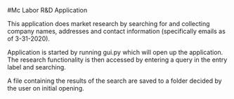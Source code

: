 #Mc Labor R&D Application

This application does market research by searching for and collecting company names, addresses and contact information (specifically emails as of 3-31-2020).

Application is started by running gui.py which will open up the application. The research functionality is then accessed by entering a query in the entry label and searching.

A file containing the results of the search are saved to a folder decided by the user on initial opening.
